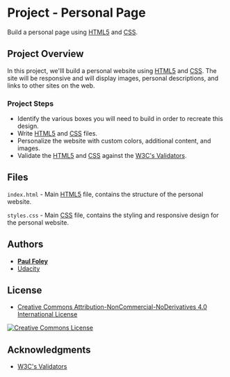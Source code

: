 # Project - Personal Page

Build a personal page using [HTML5](https://www.w3schools.com/html/html5_intro.asp) and [CSS](https://www.w3schools.com/css/default.asp).


## Project Overview

In this project, we'lll build a personal website using [HTML5](https://www.w3schools.com/html/html5_intro.asp) and [CSS](https://www.w3schools.com/css/default.asp). The site will be responsive and will display images, personal descriptions, and links to other sites on the web. 

### Project Steps

* Identify the various boxes you will need to build in order to recreate this design.
* Write [HTML5](https://www.w3schools.com/html/html5_intro.asp) and [CSS](https://www.w3schools.com/css/default.asp) files.
* Personalize the website with custom colors, additional content, and images.
* Validate the [HTML5](https://www.w3schools.com/html/html5_intro.asp) and [CSS](https://www.w3schools.com/css/default.asp) against the [W3C's Validators](https://validator.w3.org/).


## Files

`index.html` - Main [HTML5](https://www.w3schools.com/html/html5_intro.asp) file, contains the structure of the personal website.

`styles.css` - Main [CSS](https://www.w3schools.com/css/default.asp) file, contains the styling and responsive design for the personal website.


## Authors

* **[Paul Foley](https://github.com/paulfoley)**
* [Udacity](https://www.udacity.com/)


## License

* <a rel="license" href="https://creativecommons.org/licenses/by-nc-nd/4.0/"> Creative Commons Attribution-NonCommercial-NoDerivatives 4.0 International License</a>

<a rel="license" href="https://creativecommons.org/licenses/by-nc-nd/4.0/">
	<img alt="Creative Commons License" style="border-width:0" src="https://i.creativecommons.org/l/by-nc-nd/4.0/88x31.png" />
</a>


## Acknowledgments

* [W3C's Validators](https://validator.w3.org/)

